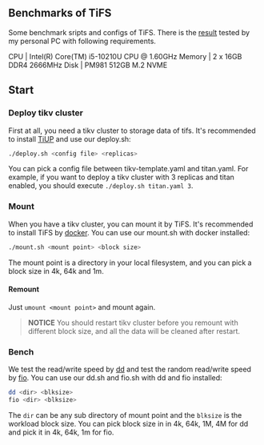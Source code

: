 ## Benchmarks of TiFS

Some benchmark sripts and configs of TiFS. There is the [result](https://docs.google.com/spreadsheets/d/1QusW0FYAjLRzDN9LbMUTLvwuxtZvNz_g_1GIrwXnevc/edit?usp=sharing) tested by my personal PC with following requirements.

CPU | Intel(R) Core(TM) i5-10210U CPU @ 1.60GHz 
Memory | 2 x 16GB DDR4 2666MHz 
Disk | PM981 512GB M.2 NVME

## Start

### Deploy tikv cluster

First at all, you need a tikv cluster to storage data of tifs. It's recommended to install [TiUP](https://github.com/pingcap/tiup) and use our deploy.sh:
```bash
./deploy.sh <config file> <replicas>
```
You can pick a config file between tikv-template.yaml and titan.yaml. For example, if you want to deploy a tikv cluster with 3 replicas and titan enabled, you should execute `./deploy.sh titan.yaml 3`.

### Mount

When you have a tikv cluster, you can mount it by TiFS. It's recommended to install TiFS by [docker](https://www.docker.com). You can use our mount.sh with docker installed:

```bash
./mount.sh <mount point> <block size>
```

The mount point is a directory in your local filesystem, and you can pick a block size in 4k, 64k and 1m.

#### Remount

Just `umount <mount point>` and mount again.

> **NOTICE**
> You should restart tikv cluster before you remount with different block size, and all the data will be cleaned after restart.

### Bench

We test the read/write speed by [dd](https://www.wikiwand.com/en/Dd_(Unix)) and test the random read/write speed by [fio](https://github.com/axboe/fio). You can use our dd.sh and fio.sh with dd and fio installed:

```bash
dd <dir> <blksize>
fio <dir> <blksize>
```

The `dir` can be any sub directory of mount point and the `blksize` is the workload block size. You can pick block size in in 4k, 64k, 1M, 4M for dd and pick it in 4k, 64k, 1m for fio. 



